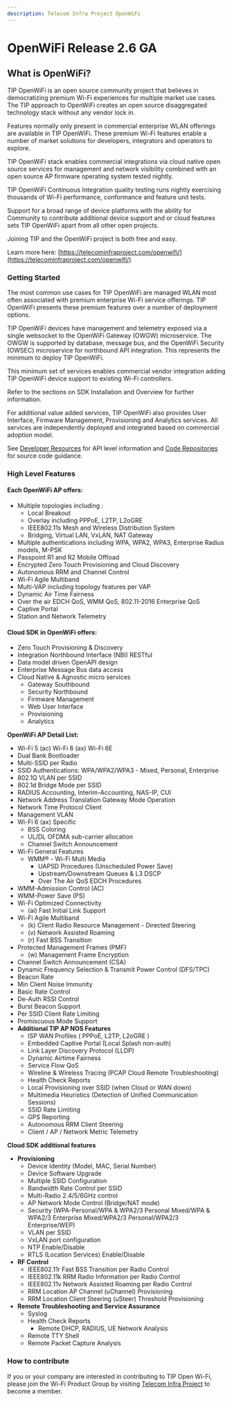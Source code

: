 ```yaml
---
description: Telecom Infra Project OpenWiFi
---
```


# OpenWiFi Release 2.6 GA

## What is OpenWiFi?

TIP OpenWiFi is an open source community project that believes in democratizing premium Wi-Fi experiences for multiple market use cases. The TIP approach to OpenWiFi creates an open source disaggregated technology stack without any vendor lock in.&#x20;

Features normally only present in commercial enterprise WLAN offerings are available in TIP OpenWiFi. These premium Wi-Fi features enable a number of market solutions for developers, integrators and operators to explore.

TIP OpenWiFi stack enables commercial integrations via cloud native open source services for management and network visibility combined with an open source AP firmware operating system tested nightly.

TIP OpenWiFi Continuous Integration quality testing runs nightly exercising thousands of Wi-Fi performance, conformance and feature unit tests.&#x20;

Support for a broad range of device platforms with the ability for Community to contribute additional device support and or cloud features sets TIP OpenWiFi apart from all other open projects.&#x20;

Joining TIP and the OpenWiFi project is both free and easy.&#x20;

Learn more here: [https://telecominfraproject.com/openwifi/](https://telecominfraproject.com/openwifi/)

### Getting Started

The most common use cases for TIP OpenWiFi are managed WLAN most often associated with premium enterprise Wi-Fi service offerings. TIP OpenWiFi presents these premium features over a number of deployment options.&#x20;

TIP OpenWiFi devices have management and telemetry exposed via a single websocket to the OpenWiFi Gateway (OWGW) microservice. The OWGW is supported by database, message bus, and the OpenWiFi Security (OWSEC) microservice for northbound API integration. This represents the minimum to deploy TIP OpenWiFi.&#x20;

This minimum set of services enables commercial vendor integration adding TIP OpenWiFi device support to existing Wi-Fi controllers.&#x20;

Refer to the sections on SDK Installation and Overview for further information.&#x20;

For additional value added services, TIP OpenWiFi also provides User Interface, Firmware Management, Provisioning and Analytics services. All services are independently deployed and integrated based on commercial adoption model.  &#x20;

See [Developer Resources](broken-reference) for API level information and [Code Repositories](openwifi-stack/repositories.md) for source code guidance.

### High Level Features

#### Each OpenWiFi AP offers:

* Multiple topologies including :
  * Local Breakout
  * Overlay including PPPoE, L2TP, L2oGRE&#x20;
  * IEEE802.11s Mesh and Wireless Distribution System
  * Bridging, Virtual LAN, VxLAN, NAT Gateway
* Multiple authentications including WPA, WPA2, WPA3, Enterprise Radius models, M-PSK
* Passpoint R1 and R2 Mobile Offload
* Encrypted Zero Touch Provisioning and Cloud Discovery
* Autonomous RRM and Channel Control
* Wi-Fi Agile Multiband&#x20;
* Multi-VAP including topology features per VAP
* Dynamic Air Time Fairness
* Over the air EDCH QoS, WMM QoS, 802.11-2016 Enterprise QoS
* Captive Portal&#x20;
* Station and Network Telemetry



#### Cloud SDK in OpenWiFi offers:

* Zero Touch Provisioning & Discovery
* Integration Northbound Interface (NBI) RESTful
* Data model driven OpenAPI design
* Enterprise Message Bus data access
* Cloud Native & Agnostic micro services
  * Gateway Southbound
  * Security Northbound
  * Firmware Management
  * Web User Interface
  * Provisioning&#x20;
  * Analytics&#x20;

**OpenWiFi AP Detail List:**

* Wi-Fi 5 (ac) Wi-Fi 6 (ax) Wi-Fi 6E
* Dual Bank Bootloader
* Multi-SSID per Radio
* SSID Authentications: WPA/WPA2/WPA3 - Mixed, Personal, Enterprise
* 802.1Q VLAN per SSID
* 802.1d Bridge Mode per SSID
* RADIUS Accounting, Interim-Accounting, NAS-IP, CUI
* Network Address Translation Gateway Mode Operation
* Network Time Protocol Client
* Management VLAN
* Wi-Fi 6 (ax) Specific
  * BSS Coloring
  * UL/DL OFDMA sub-carrier allocation
  * Channel Switch Announcement
* Wi-Fi General Features
  * WMM® - Wi-Fi Multi Media
    * UAPSD Procedures (Unscheduled Power Save)
    * Upstream/Downstream Queues & L3 DSCP
    * Over The Air QoS EDCH Procedures
* WMM-Admission Control (AC)
* WMM-Power Save (PS)
* Wi-Fi Optimized Connectivity
  * (ai) Fast Initial Link Support
* Wi-Fi Agile Multiband
  * (k) Client Radio Resource Management - Directed Steering
  * (v) Network Assisted Roaming
  * (r) Fast BSS Transition
* Protected Management Frames (PMF)
  * (w) Management Frame Encryption
* Channel Switch Announcement (CSA)
* Dynamic Frequency Selection & Transmit Power Control (DFS/TPC)
* Beacon Rate
* Min Client Noise Immunity
* Basic Rate Control
* De-Auth RSSI Control
* Burst Beacon Support
* Per SSID Client Rate Limiting
* Promiscuous Mode Support
* **Additional TIP AP NOS Features**
  * ISP WAN Profiles ( PPPoE, L2TP, L2oGRE )
  * Embedded Captive Portal (Local Splash non-auth)
  * Link Layer Discovery Protocol (LLDP)
  * Dynamic Airtime Fairness
  * Service Flow QoS
  * Wireline & Wireless Tracing (PCAP Cloud Remote Troubleshooting)
  * Health Check Reports
  * Local Provisioning over SSID (when Cloud or WAN down)
  * Multimedia Heuristics (Detection of Unified Communication Sessions)
  * SSID Rate Limiting
  * GPS Reporting
  * Autonomous RRM Client Steering
  * Client / AP / Network Metric Telemetry

**Cloud SDK additional features**

* **Provisioning**
  * Device Identity (Model, MAC, Serial Number)
  * Device Software Upgrade
  * Multiple SSID Configuration
  * Bandwidth Rate Control per SSID
  * Multi-Radio 2.4/5/6GHz control
  * AP Network Mode Control (Bridge/NAT mode)
  * Security (WPA-Personal/WPA & WPA2/3 Personal Mixed/WPA & WPA2/3 Enterprise Mixed/WPA2/3 Personal/WPA2/3 Enterprise/WEP)
  * VLAN per SSID
  * VxLAN port configuration
  * NTP Enable/Disable
  * RTLS (Location Services) Enable/Disable
* **RF Control**
  * IEEE802.11r Fast BSS Transition per Radio Control
  * IEEE802.11k RRM Radio Information per Radio Control
  * IEEE802.11v Network Assisted Roaming per Radio Control
  * RRM Location AP Channel (uChannel) Provisioning
  * RRM Location Client Steering (uSteer) Threshold Provisioning
* **Remote Troubleshooting and Service Assurance**
  * Syslog
  * Health Check Reports
    * Remote DHCP, RADIUS, UE Network Analysis
  * Remote TTY Shell
  * Remote Packet Capture Analysis

### **How to contribute**

If you or your company are interested in contributing to TIP Open Wi-Fi, please join the Wi-Fi Product Group by visiting [Telecom Infra Project](https://telecominfraproject.com/apply-for-membership/) to become a member.
